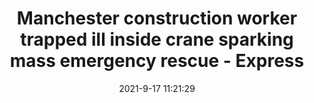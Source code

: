 ---
"title": "Manchester construction worker trapped ill inside crane sparking mass emergency rescue - Express"
"date": "2021-9-17 11:21:29"
"feed_name": "GOOGLENEWSCONSTRUCTION"
"feed_website": "https://news.google.com/search?q=construction%2Bincident&hl=en-US&gl=US&ceid=US:en"
"feed_rss": "https://news.google.com/rss/search?q=construction%2Bincident&hl=en-US&gl=US&ceid=US:en"
"link": "https://www.express.co.uk/news/uk/1492675/Manchester-crane-incident-man-unwell-police-emergency-services"
"file": "_posts/2021-1-1-5024894e275e7434a24e76ff309b9c0642d51720.md"
"accident": "1"
"drilling": "0"
"dead": "0"
"injured": "0"
---